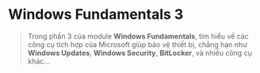 # Windows Fundamentals 3

> Trong phần 3 của module **Windows Fundamentals**, tìm hiểu về các công cụ tích hợp của Microsoft giúp bảo vệ thiết bị, chẳng hạn như **Windows Updates**, **Windows Security**, **BitLocker**, và nhiều công cụ khác...
